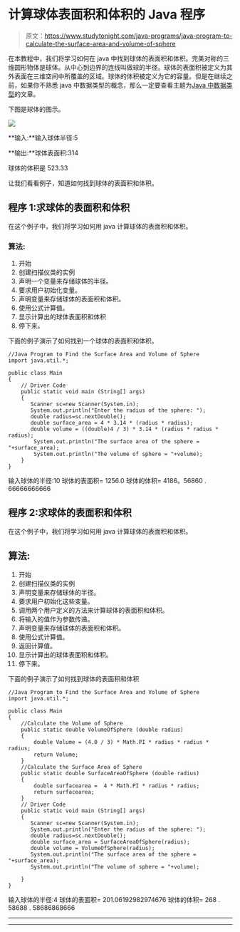 # 计算球体表面积和体积的 Java 程序

> 原文：<https://www.studytonight.com/java-programs/java-program-to-calculate-the-surface-area-and-volume-of-sphere>

在本教程中，我们将学习如何在 java 中找到球体的表面积和体积。完美对称的三维圆形物体是球体。从中心到边界的连线叫做球的半径。球体的表面积被定义为其外表面在三维空间中所覆盖的区域。球体的体积被定义为它的容量。但是在继续之前，如果你不熟悉 java 中数据类型的概念，那么一定要查看主题为[Java 中数据类型](https://www.studytonight.com/java/datatypes-and-identifier.php)的文章。

下图是球体的图示。

![](../Images/44f215c0dfc939109b1363491bfbb03f.png)

**输入:**输入球体半径:5

**输出:**球体表面积:314

球体的体积是 523.33

让我们看看例子，知道如何找到球体的表面积和体积。

## 程序 1:求球体的表面积和体积

在这个例子中，我们将学习如何用 java 计算球体的表面积和体积。

### 算法:

1.  开始
2.  创建扫描仪类的实例
3.  声明一个变量来存储球体的半径。
4.  要求用户初始化变量。
5.  声明变量来存储球体的表面积和体积。
6.  使用公式计算值。
7.  显示计算出的球体表面积和体积
8.  停下来。

下面的例子演示了如何找到一个球体的表面积和体积。

```
//Java Program to Find the Surface Area and Volume of Sphere
import java.util.*;

public class Main 
{
    // Driver Code
    public static void main (String[] args)
    {
       Scanner sc=new Scanner(System.in);
       System.out.println("Enter the radius of the sphere: ");
       double radius=sc.nextDouble();
       double surface_area = 4 * 3.14 * (radius * radius);
       double volume = ((double)4 / 3) * 3.14 * (radius * radius * radius);   
        System.out.println("The surface area of the sphere = "+surface_area);   
        System.out.println("The volume of sphere = "+volume);  
    }
}
```

输入球体的半径:10
球体的表面积= 1256.0
球体的体积= 4186。56860 . 66666666666

## 程序 2:求球体的表面积和体积

在这个例子中，我们将学习如何用 java 计算球体的表面积和体积。

## 算法:

1.  开始
2.  创建扫描仪类的实例
3.  声明变量来存储球体的半径。
4.  要求用户初始化这些变量。
5.  调用两个用户定义的方法来计算球体的表面积和体积。
6.  将输入的值作为参数传递。
7.  声明变量来存储球体的表面积和体积。
8.  使用公式计算值。
9.  返回计算值。
10.  显示计算出的球体表面积和体积。
11.  停下来。

下面的例子演示了如何找到球体的表面积和体积

```
//Java Program to Find the Surface Area and Volume of Sphere
import java.util.*;

public class Main 
{
    //Calculate the Volume of Sphere
	public static double VolumeOfSphere (double radius) 
	{
		double Volume = (4.0 / 3) * Math.PI * radius * radius * radius;
		return Volume;
	}
	//Calculate the Surface Area of Sphere
	public static double SurfaceAreaOfSphere (double radius) 
	{
		double surfacearea =  4 * Math.PI * radius * radius;
		return surfacearea;
	}
	// Driver Code
    public static void main (String[] args)
    {
       Scanner sc=new Scanner(System.in);
       System.out.println("Enter the radius of the sphere: ");
       double radius=sc.nextDouble();
       double surface_area = SurfaceAreaOfSphere(radius);
       double volume = VolumeOfSphere(radius);
       System.out.println("The surface area of the sphere = "+surface_area); 
       System.out.println("The volume of sphere = "+volume);

    }
}
```

输入球体的半径:4
球体的表面积= 201.06192982974676
球体的体积= 268 . 58688 . 58686868666

* * *

* * *
